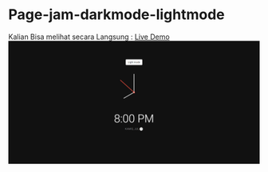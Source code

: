 # Page-jam-darkmode-lightmode

Kalian Bisa melihat secara Langsung :  <a href="https://ahmadbadri25.github.io/Buat-FAQ-sederhana/">Live Demo</a>
<img src="https://github.com/ahmadbadri25/dokumentasi/blob/9cd4e0fa898c8fd008204b12539411a55ad734df/34.%20jam.png" alt="" />

